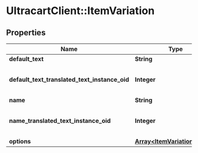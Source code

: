 # UltracartClient::ItemVariation

## Properties
Name | Type | Description | Notes
------------ | ------------- | ------------- | -------------
**default_text** | **String** | Default text | [optional] 
**default_text_translated_text_instance_oid** | **Integer** | Default text translated text instance id | [optional] 
**name** | **String** | Name | [optional] 
**name_translated_text_instance_oid** | **Integer** | Name translated text instance id | [optional] 
**options** | [**Array&lt;ItemVariationOption&gt;**](ItemVariationOption.md) | Options | [optional] 


